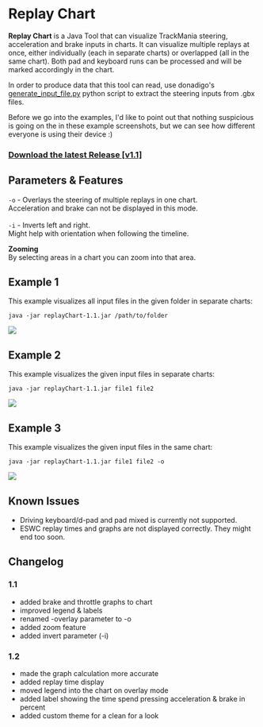 # Replay Chart

**Replay Chart** is a Java Tool that can visualize TrackMania steering, acceleration and brake inputs in charts.
It can visualize multiple replays at once, either individually (each in separate charts) or overlapped (all in the same chart).
Both pad and keyboard runs can be processed and will be marked accordingly in the chart.

In order to produce data that this tool can read, use donadigo's [generate_input_file.py](https://github.com/donadigo/gbxtools/blob/master/generate_input_file.py "generate_input_file.py") python script to extract the steering inputs from .gbx files.

Before we go into the examples, I'd like to point out that nothing suspicious is going on the in these example screenshots,
but we can see how different everyone is using their device :)

### [Download the latest Release [v1.1]](https://github.com/railem/replayChart/releases/download/1.1/replayChart-1.1.jar)

## Parameters & Features
`-o` - Overlays the steering of multiple replays in one chart.<br>
Acceleration and brake can not be displayed in this mode.
<br><br>
`-i` - Inverts left and right.<br>
Might help with orientation when following the timeline.

**Zooming**<br>
By selecting areas in a chart you can zoom into that area.

## Example 1

This example visualizes all input files in the given folder in separate charts:

`java -jar replayChart-1.1.jar /path/to/folder`

![](https://i.imgur.com/nJBLvbC.png"")

## Example 2

This example visualizes the given input files in separate charts:

`java -jar replayChart-1.1.jar file1 file2`

![](https://i.imgur.com/XYqTerR.png"")

## Example 3

This example visualizes the given input files in the same chart:

`java -jar replayChart-1.1.jar file1 file2 -o`

![](https://i.imgur.com/1bOe5gR.png"")

## Known Issues
- Driving keyboard/d-pad and pad mixed is currently not supported.
- ESWC replay times and graphs are not displayed correctly. They might end too soon.

## Changelog

### 1.1
- added brake and throttle graphs to chart
- improved legend & labels
- renamed -overlay parameter to -o
- added zoom feature
- added invert parameter (-i)

### 1.2
- made the graph calculation more accurate
- added replay time display
- moved legend into the chart on overlay mode
- added label showing the time spend pressing acceleration & brake in percent
- added custom theme for a clean for a look